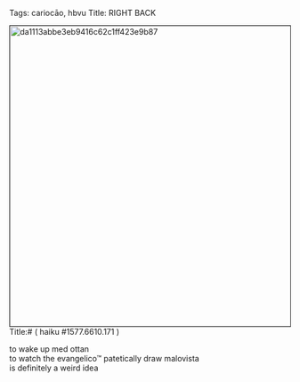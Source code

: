Tags: cariocāo, hbvu
Title: RIGHT BACK  
  
<p><img src="https://objects.hbvu.su/blotpix/2013/03/23.jpeg" width=540 height=540 alt="da1113abbe3eb9416c62c1ff423e9b87" border=1>  
Title:# ( haiku #1577.6610.171  )  
  
to wake up med ottan  
to watch the evangelico™ patetically draw malovista  
is definitely a weird idea  
